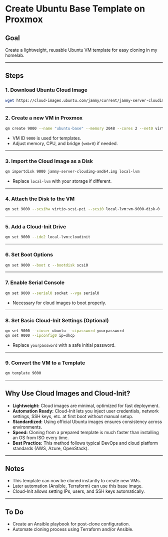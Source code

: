 # Create Ubuntu Base Template on Proxmox

## Goal
Create a lightweight, reusable Ubuntu VM template for easy cloning in my homelab.

---

## Steps

### 1. Download Ubuntu Cloud Image
```bash
wget https://cloud-images.ubuntu.com/jammy/current/jammy-server-cloudimg-amd64.img
```

---

### 2. Create a new VM in Proxmox
```bash
qm create 9000 --name "ubuntu-base" --memory 2048 --cores 2 --net0 virtio,bridge=vmbr0
```
- VM ID `9000` is used for templates.
- Adjust memory, CPU, and bridge (`vmbr0`) if needed.

---

### 3. Import the Cloud Image as a Disk
```bash
qm importdisk 9000 jammy-server-cloudimg-amd64.img local-lvm
```
- Replace `local-lvm` with your storage if different.

---

### 4. Attach the Disk to the VM
```bash
qm set 9000 --scsihw virtio-scsi-pci --scsi0 local-lvm:vm-9000-disk-0
```

---

### 5. Add a Cloud-Init Drive
```bash
qm set 9000 --ide2 local-lvm:cloudinit
```

---

### 6. Set Boot Options
```bash
qm set 9000 --boot c --bootdisk scsi0
```

---

### 7. Enable Serial Console
```bash
qm set 9000 --serial0 socket --vga serial0
```
- Necessary for cloud images to boot properly.

---

### 8. Set Basic Cloud-Init Settings (Optional)
```bash
qm set 9000 --ciuser ubuntu --cipassword yourpassword
qm set 9000 --ipconfig0 ip=dhcp
```
- Replace `yourpassword` with a safe initial password.

---

### 9. Convert the VM to a Template
```bash
qm template 9000
```

---

## Why Use Cloud Images and Cloud-Init?

- **Lightweight:** Cloud images are minimal, optimized for fast deployment.
- **Automation Ready:** Cloud-Init lets you inject user credentials, network settings, SSH keys, etc. at first boot without manual setup.
- **Standardized:** Using official Ubuntu images ensures consistency across environments.
- **Speed:** Cloning from a prepared template is much faster than installing an OS from ISO every time.
- **Best Practice:** This method follows typical DevOps and cloud platform standards (AWS, Azure, OpenStack).

---

## Notes
- This template can now be cloned instantly to create new VMs.
- Later automation (Ansible, Terraform) can use this base image.
- Cloud-Init allows setting IPs, users, and SSH keys automatically.

---

## To Do
- Create an Ansible playbook for post-clone configuration.
- Automate cloning process using Terraform and/or Ansible.